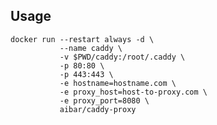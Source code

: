 ## Usage
    
    docker run --restart always -d \
               --name caddy \
               -v $PWD/caddy:/root/.caddy \
               -p 80:80 \
               -p 443:443 \
               -e hostname=hostname.com \
               -e proxy_host=host-to-proxy.com \
               -e proxy_port=8080 \
               aibar/caddy-proxy